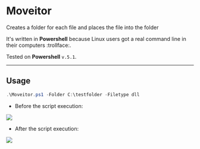# Moveitor

Creates a folder for each file and places the file into the folder 

It's written in **Powershell** because Linux users got a real command line in their computers :trollface:.

Tested on **Powershell** `v.5.1`.

*** 

## Usage

~~~powershell
.\Moveitor.ps1 -Folder C:\testfolder -Filetype dll
~~~

+ Before the script execution:

![](https://i.imgur.com/RiNWL3m.png)

+ After the script execution:

![](https://i.imgur.com/kTUgpNf.png)


